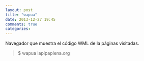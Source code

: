 ```yaml
---
layout: post
title: "wapua"
date: 2013-12-27 19:45
comments: true
categories: 
---
```

Navegador que muestra el código WML de la páginas visitadas.

>$ wapua lapipaplena.org

